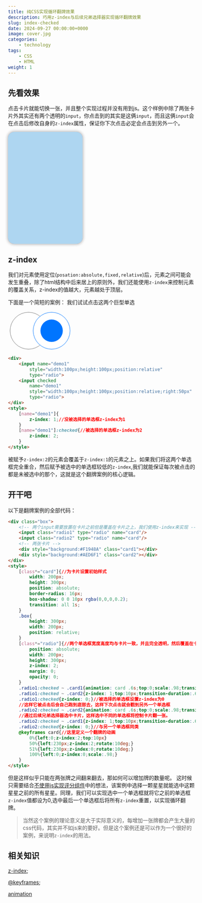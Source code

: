 ```yaml
---
title: 纯CSS实现循环翻牌效果
description: 巧用z-index与后续兄弟选择器实现循环翻牌效果
slug: index-checked
date: 2024-09-27 00:00:00+0000
image: cover.jpg
categories:
    - technology
tags:
    - CSS
    - HTML
weight: 1 
---
```


## 先看效果
点击卡片就能切换一张，并且整个实现过程并没有用到js。这个样例中除了两张卡片外其实还有两个透明的`input`，你点击到的其实是这俩`input`，而且这俩`input`会在点击后修改自身的`z-index`属性，保证你下次点击必定会点击到另外一个。

<div class="box">
    <input class="radio1" type="radio" name="card"/>
    <input class="radio2" type="radio" name="card"/>
    <div style="background:#F1948A" class="cardd1"></div>
    <div style="background:#AED6F1" class="cardd2"></div>
</div>
<style>
    [class*="cardd"]{
        width: 200px;
        height: 300px;
        position: absolute;
        border-radius: 16px;
        box-shadow: 0 0 10px rgba(0,0,0,0.2);
        transition: all 1s;
    }
    .box{
        height: 300px;
        width: 200px;
        position: relative;
    }
    [class*="radio"]{
        position: absolute;
        width: 200px;
        height: 300px;
        z-index: 2;
        margin: 0;
        opacity: 0;
    }
    .radio1:checked ~ .cardd1{animation: card .6s;top:0;scale:.98;transition-duration:.6s}
    .radio1:checked ~ .cardd2{z-index: 1;top:10px;transition-duration:.6s}
    .radio1:checked{z-index: 0;}
    .radio2:checked ~ .cardd2{animation: card .6s;top:0;scale:.98;transition-duration:.6s}
    .radio2:checked ~ .cardd1{z-index: 1;top:10px;transition-duration:.6s}
    .radio2:checked{z-index: 0;}
    @keyframes card{
        0%{left:0;z-index:2;top:10px}
        50%{left:230px;z-index:2;rotate:10deg;}
        51%{left:230px;z-index:0;rotate:10deg;}
        100%{left:0;z-index:0;scale:.98;}
    }
</style>

## z-index
我们对元素使用定位(`posation:absolute,fixed,relative`)后，元素之间可能会发生重叠，除了html结构中后来居上的原则外，我们还能使用`z-index`来控制元素的覆盖关系，z-index的值越大，元素越处于顶层。

下面是一个简短的案例：
我们试试点击这两个巨型单选

<div>
    <input name="demo1" style="width:100px;height:100px;position:relative" type="radio">
    <input name="demo1" checked style="width:100px;height:100px;position:relative;right:50px" type="radio">
</div>
<style>
    [name="demo1"]{
        z-index: 1;
    }
    [name="demo1"]:checked{
        z-index: 2;
    }
</style>

```html
<div>
    <input name="demo1" 
        style="width:100px;height:100px;position:relative"
        type="radio">
    <input checked
        name="demo1"
        style="width:100px;height:100px;position:relative;right:50px"
        type="radio">
</div>
<style>
    [name="demo1"]{
        z-index: 1;//没被选择的单选框z-index为1
    }
    [name="demo1"]:checked{//被选择的单选框z-index为2
        z-index: 2;
    }
</style>
```

被赋予`z-index:2`的元素会覆盖于`z-index:1`的元素之上。如果我们将这两个单选框完全重合，然后赋予被选中的单选框较低的`z-index`,我们就能保证每次被点击的都是未被选中的那个，这就是这个翻牌案例的核心逻辑。

## 开干吧
以下是翻牌案例的全部代码：
```html
<div class="box">
    <!-- 两个input需要放置在卡片之前但是覆盖在卡片之上，我们使用z-index来实现 -->
    <input class="radio1" type="radio" name="card"/>
    <input class="radio2" type="radio" name="card"/>
    <!-- 两张卡片 -->
    <div style="background:#F1948A" class="card1"></div>
    <div style="background:#AED6F1" class="card2"></div>
</div>
<style>
    [class*="card"]{//为卡片设置初始样式
        width: 200px;
        height: 300px;
        position: absolute;
        border-radius: 16px;
        box-shadow: 0 0 10px rgba(0,0,0,0.2);
        transition: all 1s;
    }
    .box{
        height: 300px;
        width: 200px;
        position: relative;
    }
    [class*="radio"]{//两个单选框宽度高度均与卡片一致，并且完全透明，然后覆盖在卡片之上
        position: absolute;
        width: 200px;
        height: 300px;
        z-index: 2;
        margin: 0;
        opacity: 0;
    }
    .radio1:checked ~ .card1{animation: card .6s;top:0;scale:.98;transition-duration:.6s}
    .radio1:checked ~ .card2{z-index: 1;top:10px;transition-duration:.6s}
    .radio1:checked{z-index: 0;}//被选择的单选框设置z-index为0
    //这样它被点击后会自己跑到底部去，这样下次点击就会戳到另外一个单选框
    .radio2:checked ~ .card2{animation: card .6s;top:0;scale:.98;transition-duration:.6s}
    //通过后续兄弟选择器选中卡片，这样选中不同的单选框将控制卡片翻一张。
    .radio2:checked ~ .card1{z-index: 1;top:10px;transition-duration:.6s}
    .radio2:checked{z-index: 0;}//与另一个单选框同类
    @keyframes card{//这里定义一个翻牌的动画
        0%{left:0;z-index:2;top:10px}
        50%{left:230px;z-index:2;rotate:10deg;}
        51%{left:230px;z-index:0;rotate:10deg;}
        100%{left:0;z-index:0;scale:.98;}
    }
</style>
```

但是这样似乎只能在两张牌之间翻来翻去，那如何可以增加牌的数量呢。
这时候只需要结合[不使用js实现评分组件](https://blog.zhoujump.club/p/input-star/)中的想法，该案例中选择一颗星星就能选中这颗星星之前的所有星星。同理，我们可以实现选中一个单选框就将它之前的单选框`z-index`值都设为0,选中最后一个单选框后将所有`z-index`重置，以实现循环翻牌。

>当然这个案例的理论意义是大于实际意义的，每增加一张牌都会产生大量的css代码，其实并不如js来的要好。但是这个案例还是可以作为一个很好的案例，来说明`z-index`的用法。

## 相关知识
[z-index](https://developer.mozilla.org/zh-CN/docs/Web/CSS/z-index);

[@keyframes](https://developer.mozilla.org/zh-CN/docs/Web/CSS/@keyframes);

[animation](https://developer.mozilla.org/zh-CN/docs/Web/CSS/animation)

